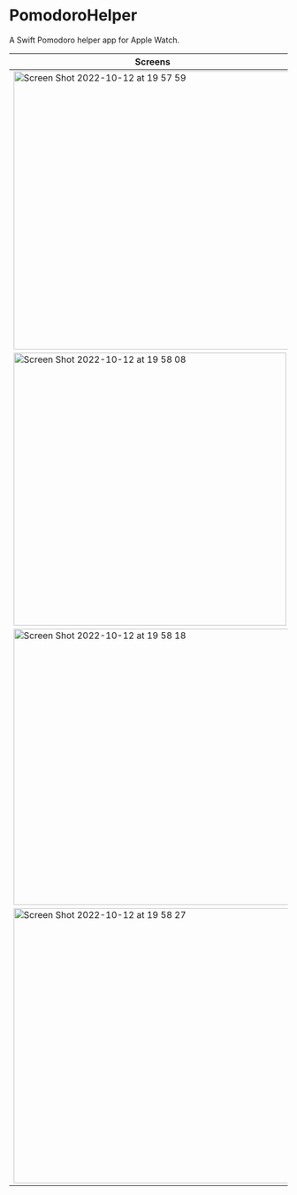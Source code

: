 # PomodoroHelper

A Swift Pomodoro helper app for Apple Watch.


| Screens |
| ------- | 
|<img width="503" alt="Screen Shot 2022-10-12 at 19 57 59" src="https://user-images.githubusercontent.com/49105256/195462999-b5e49a56-6d47-4808-be7c-f38c1aab60b0.png">|
|<img width="493" alt="Screen Shot 2022-10-12 at 19 58 08" src="https://user-images.githubusercontent.com/49105256/195463010-cbff7590-12eb-441d-af7c-03c95b525805.png">| 
|<img width="499" alt="Screen Shot 2022-10-12 at 19 58 18" src="https://user-images.githubusercontent.com/49105256/195463012-32f9f87a-1787-4f0b-96f7-dc115f5c59fa.png">|
|<img width="497" alt="Screen Shot 2022-10-12 at 19 58 27" src="https://user-images.githubusercontent.com/49105256/195463014-db6a890a-6aac-4e79-8656-b18e50726bbb.png">|
